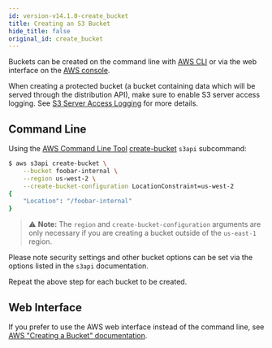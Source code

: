 ```yaml
---
id: version-v14.1.0-create_bucket
title: Creating an S3 Bucket
hide_title: false
original_id: create_bucket
---
```


Buckets can be created on the command line with [AWS CLI][cli] or via the web interface on the [AWS console][web].

When creating a protected bucket (a bucket containing data which will be served through the distribution API), make sure to enable S3 server access logging. See [S3 Server Access Logging](../configuration/server_access_logging.md) for more details.

## Command Line

Using the [AWS Command Line Tool][cli] [create-bucket](https://docs.aws.amazon.com/cli/latest/reference/s3api/create-bucket.html) ``s3api`` subcommand:

```bash
$ aws s3api create-bucket \
    --bucket foobar-internal \
    --region us-west-2 \
    --create-bucket-configuration LocationConstraint=us-west-2
{
    "Location": "/foobar-internal"
}
```

> ⚠️ **Note:** The `region` and `create-bucket-configuration` arguments are only necessary if you are creating a bucket outside of the `us-east-1` region.

Please note security settings and other bucket options can be set via the options listed in the ``s3api`` documentation.

Repeat the above step for each bucket to be created.

## Web Interface

If you prefer to use the AWS web interface instead of the command line, see [AWS "Creating a Bucket" documentation][web].

[cli]: https://aws.amazon.com/cli/ "Amazon Command Line Interface"
[web]: http://docs.aws.amazon.com/AmazonS3/latest/gsg/CreatingABucket.html "Amazon web console interface"

